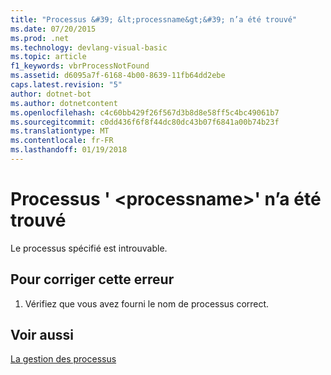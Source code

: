 ```yaml
---
title: "Processus &#39; &lt;processname&gt;&#39; n’a été trouvé"
ms.date: 07/20/2015
ms.prod: .net
ms.technology: devlang-visual-basic
ms.topic: article
f1_keywords: vbrProcessNotFound
ms.assetid: d6095a7f-6168-4b00-8639-11fb64dd2ebe
caps.latest.revision: "5"
author: dotnet-bot
ms.author: dotnetcontent
ms.openlocfilehash: c4c60bb429f26f567d3b8d8e58ff5c4bc49061b7
ms.sourcegitcommit: c0dd436f6f8f44dc80dc43b07f6841a00b74b23f
ms.translationtype: MT
ms.contentlocale: fr-FR
ms.lasthandoff: 01/19/2018
---
```

# <a name="process-39ltprocessnamegt39-was-not-found"></a>Processus &#39; &lt;processname&gt;&#39; n’a été trouvé
Le processus spécifié est introuvable.  
  
## <a name="to-correct-this-error"></a>Pour corriger cette erreur  
  
1.  Vérifiez que vous avez fourni le nom de processus correct.  
  
## <a name="see-also"></a>Voir aussi  
 [La gestion des processus](http://msdn.microsoft.com/library/ef2f9767-330b-49f3-aa33-8574c241b9d2)
